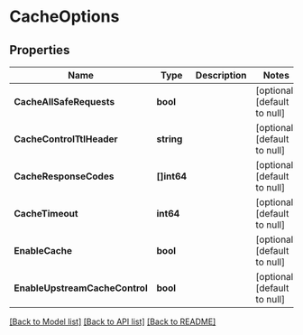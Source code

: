 # CacheOptions

## Properties
Name | Type | Description | Notes
------------ | ------------- | ------------- | -------------
**CacheAllSafeRequests** | **bool** |  | [optional] [default to null]
**CacheControlTtlHeader** | **string** |  | [optional] [default to null]
**CacheResponseCodes** | **[]int64** |  | [optional] [default to null]
**CacheTimeout** | **int64** |  | [optional] [default to null]
**EnableCache** | **bool** |  | [optional] [default to null]
**EnableUpstreamCacheControl** | **bool** |  | [optional] [default to null]

[[Back to Model list]](../README.md#documentation-for-models) [[Back to API list]](../README.md#documentation-for-api-endpoints) [[Back to README]](../README.md)

